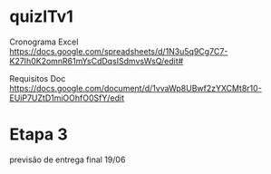 # quizITv1

Cronograma Excel
https://docs.google.com/spreadsheets/d/1N3u5q9Cg7C7-K27Ih0K2omnR61mYsCdDqsISdmvsWsQ/edit#

Requisitos Doc
https://docs.google.com/document/d/1vvaWp8UBwf2zYXCMt8r10-EUiP7UZtD1miOOhfO0SfY/edit


# Etapa 3 

previsão de entrega final 19/06
